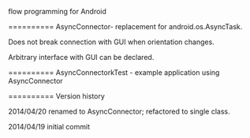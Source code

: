 flow programming for Android

==========
AsyncConnector- replacement for android.os.AsyncTask.

Does not break connection with GUI when orientation changes.

Arbitrary interface with GUI can be declared.

==========
AsyncConnectorkTest - example application using AsyncConnector

==========
Version history

2014/04/20 renamed to AsyncConnector; refactored to single class.

2014/04/19 initial commit

